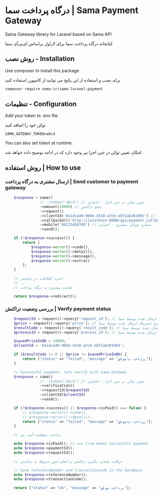 # درگاه پرداخت سما | Sama Payment Gateway

Sama Gateway library for Laravel based on Sama API

کتابخانه درگاه پرداخت سما برای لاراول براساس ای‌پی‌آی سما

## روش نصب - Installation

Use composer to install this package

برای نصب و استفاده از این پکیج می توانید از کامپوزر استفاده کنید

```bash
composer require sama-ir/sama-laravel-payment
```

## تنظیمات - Configuration

Add your token to .env file

توکن خود را اضافه کنید

```dotenv
SAMA_GATEWAY_TOKEN=abcd
```

You can also set token at runtime.

امکان تعیین توکن در حین اجرا نیز وجود دارد که در ادامه توضیح داده خواهد شد.


## روش استفاده | How to use

### ارسال مشتری به درگاه پرداخت | Send customer to payment gateway

```php
    $response = sama()
                // ->token('abcd') // تعیین توکن در حین اجرا - اختیاری
                ->amount(10000) // مبلغ تراکنش
                ->request()
                ->clientId('0a1dca49-96bb-4318-a7cb-ebf2a6281003') // مقدار شناسه تراکنش در فروشگاه (باید یکتا باشد)
                ->callbackUrl('http://localhost:8000/api/payment_callback') // آدرس برگشت پس از پرداخت
                ->mobile('09123456789') // شماره موبایل مشتری - اختیاری
                ->send();

    if (!$response->success()) {
        return [
            $response->error()->code(),
            $response->error()->detail(),
            $response->error()->message(),
            $response->error()->extra()
        ];
    }

    // ذخیره اطلاعات در دیتابیس
    // ...
    // هدایت مشتری به درگاه پرداخت

    return $response->redirect();

```

### بررسی وضعیت تراکنش | Verify payment status

```php
    $requestId = request()->query('request_id'); // دریافت کوئری استرینگ ارسال شده توسط سما
    $price = request()->query('price'); // دریافت کوئری استرینگ ارسال شده توسط سما
    $resultCode = request()->query('result_code'); // دریافت کوئری استرینگ ارسال شده توسط سما
    $processId = request()->query('process_id'); // دریافت کوئری استرینگ ارسال شده توسط سما

    $savedPriceInDb = 10000;
    $clientId = '0a1dca49-96bb-4318-a7cb-ebf2a6281003';

    if ($resultCode != 0 || $price != $savedPriceInDb) {
        return ["status" => "failed", "message" => "پرداخت ناموفق"];
    }

    // Successful payment, lets verify with Sama Gateway
    $response = sama()
                // ->token('abcd') // تعیین توکن در حین اجرا - اختیاری
                ->verification()
                ->requestId($requestId)
                ->clientId($clientId)
                ->send();

    if (!$response->success() || $response->isPaid() === false) {
        // $response->error()->code(),
        // $response->error()->detail(),
        return ["status" => "failed", "message" => "پرداخت ناموفق"];
    }

    // پرداخت موفقیت آمیز بود

    echo $response->isPaid(); // === true means successful payment
    echo $response->paymentId();
    echo $response->requestId();

    // دریافت شماره پیگیری تراکنش و انجام امور مربوط به دیتابیس

    // Save referenceNumber and transactionCode in the database
    echo $response->referenceNumber();
    echo $response->transactionCode();

    return ["status" => "ok", "message" => "پرداخت موفق"];
```

